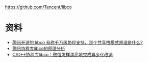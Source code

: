 
https://github.com/Tencent/libco

# 资料
* [腾讯开源的 libco 号称千万级协程支持，那个共享栈模式原理是什么?](https://www.zhihu.com/question/52193579)
* [腾讯协程库libco的原理分析](http://blog.csdn.net/brainkick/article/details/48676403)
* [C/C++协程库libco：微信怎样漂亮地完成异步化改造](http://www.infoq.com/cn/articles/CplusStyleCorourtine-At-Wechat)

